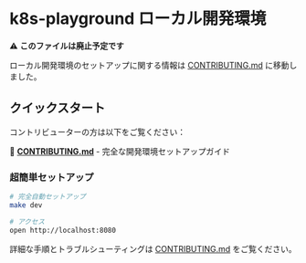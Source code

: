 # k8s-playground ローカル開発環境

⚠️ **このファイルは廃止予定です**

ローカル開発環境のセットアップに関する情報は [CONTRIBUTING.md](CONTRIBUTING.md) に移動しました。

## クイックスタート

コントリビューターの方は以下をご覧ください：

📖 **[CONTRIBUTING.md](CONTRIBUTING.md)** - 完全な開発環境セットアップガイド

### 超簡単セットアップ

```bash
# 完全自動セットアップ
make dev

# アクセス
open http://localhost:8080
```

詳細な手順とトラブルシューティングは [CONTRIBUTING.md](CONTRIBUTING.md) をご覧ください。